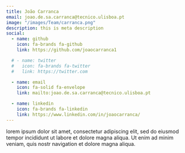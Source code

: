```yaml
---
title: João Carranca
email: joao.de.sa.carranca@tecnico.ulisboa.pt
image: "/images/Team/carranca.png"
description: this is meta description
social:
  - name: github
    icon: fa-brands fa-github
    link: https://github.com/joaocarranca1

  # - name: twitter
  #   icon: fa-brands fa-twitter
  #   link: https://twitter.com

  - name: email
    icon: fa-solid fa-envelope
    link: mailto:joao.de.sa.carranca@tecnico.ulisboa.pt

  - name: linkedin
    icon: fa-brands fa-linkedin
    link: https://www.linkedin.com/in/joaocarranca/
---
```


lorem ipsum dolor sit amet, consectetur adipiscing elit, sed do eiusmod tempor incididunt ut labore et dolore magna aliqua. Ut enim ad minim veniam, quis nostr navigation et dolore magna aliqua.

